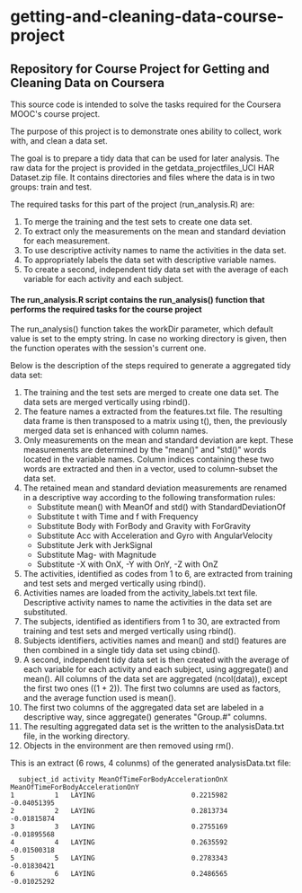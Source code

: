 getting-and-cleaning-data-course-project
========================================

Repository for Course Project for Getting and Cleaning Data on Coursera
-----------------------------------------------------------------------

This source code is intended to solve the tasks required for the Coursera MOOC's course project.

The purpose of this project is to demonstrate ones ability to collect, work with, and clean a data set. 

The goal is to prepare a tidy data that can be used for later analysis. The raw data for the project is provided in the getdata_projectfiles_UCI HAR Dataset.zip file. It contains directories and files where the data is in two groups: train and test.

The required tasks for this part of the project (run_analysis.R) are:

1. To merge the training and the test sets to create one data set.
2. To extract only the measurements on the mean and standard deviation for each
measurement.
3. To use descriptive activity names to name the activities in the data set.
4. To appropriately labels the data set with descriptive variable names.
5. To create a second, independent tidy data set with the average of each
variable for each activity and each subject.

#### The run_analysis.R script contains the run_analysis() function that performs the required tasks for the course project

The run_analysis() function takes the workDir parameter, which default value is set to the empty string. In case no working directory is given, then the function operates with the session's current one.

Below is the description of the steps required to generate a aggregated tidy data set:

1. The training and the test sets are merged to create one data set. The data sets are merged vertically using rbind().
2. The feature names a extracted from the features.txt file. The resulting data frame is then transposed to a matrix using t(), then, the previously merged data set is enhanced with column names.
3. Only measurements on the mean and standard deviation are kept. These measurements are determined by the "mean()" and "std()" words located in the variable names. Column indices containing these two words are extracted and then in a vector, used to column-subset the data set.
4. The retained mean and standard deviation measurements are renamed in a descriptive way according to the following transformation rules:
    * Substitute mean() with MeanOf and std() with StandardDeviationOf
    * Substitute t with Time and f with Frequency
    * Substitute Body with ForBody and Gravity with ForGravity
    * Substitute Acc with Acceleration and Gyro with AngularVelocity
    * Substitute Jerk with JerkSignal
    * Substitute Mag- with Magnitude
    * Substitute -X with OnX, -Y with OnY, -Z with OnZ
5. The activities, identified as codes from 1 to 6, are extracted from training and test sets and merged vertically using rbind().
6. Activities names are loaded from the activity_labels.txt text file. Descriptive activity names to name the activities in the data set are substituted.
7. The subjects, identified as identifiers from 1 to 30, are extracted from training and test sets and merged vertically using rbind().
8. Subjects identifiers, activities names and mean() and std() features are then combined in a single tidy data set using cbind().
9. A second, independent tidy data set is then created with the average of each variable for each activity and each subject, using aggregate() and mean(). All columns of the data set are aggregated (ncol(data)), except the first two ones ((1 + 2)). The first two columns are used as factors, and the average function used is mean().
10. The first two columns of the aggregated data set are labeled in a descriptive way, since aggregate() generates "Group.#" columns.
11. The resulting aggregated data set is the written to the analysisData.txt file, in the working directory.
12. Objects in the environment are then removed using rm().

This is an extract (6 rows, 4 colunms) of the generated analysisData.txt file:

      subject_id activity MeanOfTimeForBodyAccelerationOnX MeanOfTimeForBodyAccelerationOnY
    1          1   LAYING                        0.2215982                      -0.04051395
    2          2   LAYING                        0.2813734                      -0.01815874
    3          3   LAYING                        0.2755169                      -0.01895568
    4          4   LAYING                        0.2635592                      -0.01500318
    5          5   LAYING                        0.2783343                      -0.01830421
    6          6   LAYING                        0.2486565                      -0.01025292